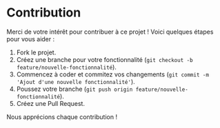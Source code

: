 # Contribution

Merci de votre intérêt pour contribuer à ce projet ! Voici quelques étapes pour vous aider :

1. Fork le projet.
2. Créez une branche pour votre fonctionnalité (`git checkout -b feature/nouvelle-fonctionnalité`).
3. Commencez à coder et commitez vos changements (`git commit -m 'Ajout d'une nouvelle fonctionnalité'`).
4. Poussez votre branche (`git push origin feature/nouvelle-fonctionnalité`).
5. Créez une Pull Request.

Nous apprécions chaque contribution !